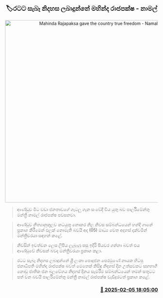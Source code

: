 <p align='center'><b><h2 align='center' title='Mahinda Rajapaksa gave the country true freedom - Namal'>🏷රටට සැබෑ නිදහස ලබාදුන්නේ මහින්ද රාජපක්ෂ - නාමල්</h2></b></p>
<p align='center'><img src='https://helakuru.sgp1.cdn.digitaloceanspaces.com/esana/images/lib/namal-rajapaksha-dodamgaslanda.jpg' width='600' alt='Mahinda Rajapaksa gave the country true freedom - Namal'></p>

> ආණ්ඩුව මීට වඩා ජනතාවගේ ගැටලු ගැන සංවේදී විය යුතු බව පාර්ලිමේන්තු මන්ත්‍රී නාමල් රාජපක්ෂ පවසනවා.

> ආණ්ඩුව නීත්‍යානුකූලව කටයුතු නොකර නිල නිවස සම්බන්ධයෙන් හන්දි ගානේ ප්‍රකාශ කිරීමෙන් ඵලක් නොමැති බවයි අද (05) මාධ්‍ය වෙත අදහස් දක්වමින් මන්ත්‍රීවරයා සඳහන් කළේ.

> නිවසින් ඉවත්වන ලෙස ලිපිය ලැබුණු පසු ඉදිරි පියවර ගන්නා බවත් එය ආණ්ඩුවේ නිවසක් බවද මන්ත්‍රීවරයා ප්‍රකාශ කළා.

> රටට සැබෑ නිදහස ලබාදුන්නේ ශ්‍රී ලංකා පොදුජන පෙරමුණේ නායක හිටපු ජනාධිපති මහින්ද රාජපක්ෂ බවත් මෙතෙක් කිසිඳු නිදහස් දින උත්සවකට සහභාගී නොවූ ජාතික ජන බලවේගය නිදහස් දිනය සැමරීම සම්බන්ධයෙන් තමන් සතුටට පත් වන බවයි පාර්ලිමේන්තු මන්ත්‍රී නාමල් රාජපක්ෂ වැඩිදුරටත් ප්‍රකාශ කළේ. 



<h3 align='right'><a href='https://www.helakuru.lk/esana/p/107198/'>📅 2025-02-05 18:05:00</a></h3>
